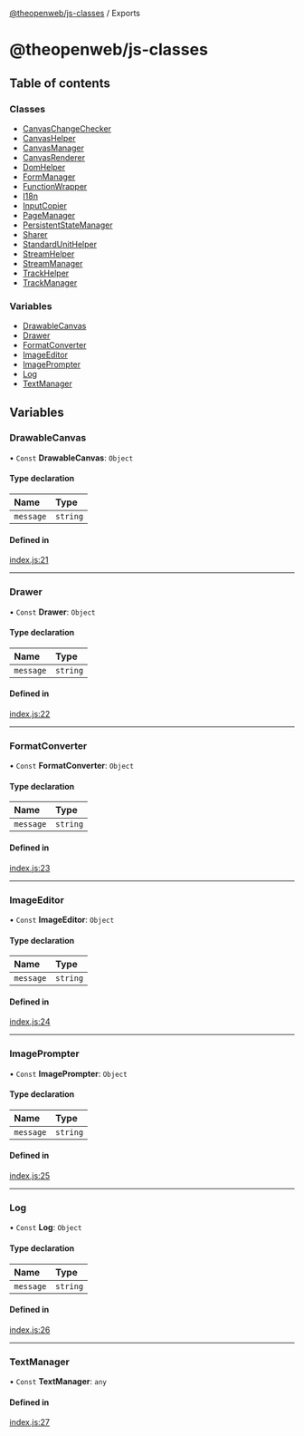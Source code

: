 [@theopenweb/js-classes](README.md) / Exports

# @theopenweb/js-classes

## Table of contents

### Classes

- [CanvasChangeChecker](classes/CanvasChangeChecker.md)
- [CanvasHelper](classes/CanvasHelper.md)
- [CanvasManager](classes/CanvasManager.md)
- [CanvasRenderer](classes/CanvasRenderer.md)
- [DomHelper](classes/DomHelper.md)
- [FormManager](classes/FormManager.md)
- [FunctionWrapper](classes/FunctionWrapper.md)
- [I18n](classes/I18n.md)
- [InputCopier](classes/InputCopier.md)
- [PageManager](classes/PageManager.md)
- [PersistentStateManager](classes/PersistentStateManager.md)
- [Sharer](classes/Sharer.md)
- [StandardUnitHelper](classes/StandardUnitHelper.md)
- [StreamHelper](classes/StreamHelper.md)
- [StreamManager](classes/StreamManager.md)
- [TrackHelper](classes/TrackHelper.md)
- [TrackManager](classes/TrackManager.md)

### Variables

- [DrawableCanvas](modules.md#drawablecanvas)
- [Drawer](modules.md#drawer)
- [FormatConverter](modules.md#formatconverter)
- [ImageEditor](modules.md#imageeditor)
- [ImagePrompter](modules.md#imageprompter)
- [Log](modules.md#log)
- [TextManager](modules.md#textmanager)

## Variables

### DrawableCanvas

• `Const` **DrawableCanvas**: `Object`

#### Type declaration

| Name | Type |
| :------ | :------ |
| `message` | `string` |

#### Defined in

[index.js:21](https://github.com/theopenwebjp/js-classes/blob/3f0dc33/index.js#L21)

___

### Drawer

• `Const` **Drawer**: `Object`

#### Type declaration

| Name | Type |
| :------ | :------ |
| `message` | `string` |

#### Defined in

[index.js:22](https://github.com/theopenwebjp/js-classes/blob/3f0dc33/index.js#L22)

___

### FormatConverter

• `Const` **FormatConverter**: `Object`

#### Type declaration

| Name | Type |
| :------ | :------ |
| `message` | `string` |

#### Defined in

[index.js:23](https://github.com/theopenwebjp/js-classes/blob/3f0dc33/index.js#L23)

___

### ImageEditor

• `Const` **ImageEditor**: `Object`

#### Type declaration

| Name | Type |
| :------ | :------ |
| `message` | `string` |

#### Defined in

[index.js:24](https://github.com/theopenwebjp/js-classes/blob/3f0dc33/index.js#L24)

___

### ImagePrompter

• `Const` **ImagePrompter**: `Object`

#### Type declaration

| Name | Type |
| :------ | :------ |
| `message` | `string` |

#### Defined in

[index.js:25](https://github.com/theopenwebjp/js-classes/blob/3f0dc33/index.js#L25)

___

### Log

• `Const` **Log**: `Object`

#### Type declaration

| Name | Type |
| :------ | :------ |
| `message` | `string` |

#### Defined in

[index.js:26](https://github.com/theopenwebjp/js-classes/blob/3f0dc33/index.js#L26)

___

### TextManager

• `Const` **TextManager**: `any`

#### Defined in

[index.js:27](https://github.com/theopenwebjp/js-classes/blob/3f0dc33/index.js#L27)
